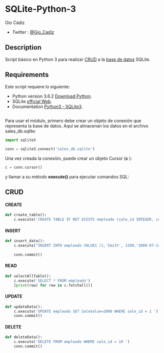 SQLite-Python-3
===============
Gio Cádiz
* Twitter : [@Gio_Cadiz](https://twitter.com/Gio_Cadiz)
## Description
Script básico en Python 3 para realizar [CRUD](https://es.wikipedia.org/wiki/CRUD) a la [base de datos](https://es.wikipedia.org/wiki/Base_de_datos) SQLite.

## Requirements
Este script requiere lo siguiente:
* Python version 3.6.2 [Download Python](https://www.python.org/downloads/).
* SQLite [official Web](https://www.sqlite.org/index.html).
* Documentation [Python3 - SQLite3](https://docs.python.org/3.6/library/sqlite3.html).

##
Para usar el módulo, primero debe crear un objeto de conexión que representa la base de datos. 
Aquí se almacenan los datos en el archivo sales_db.sqlite:
```python
import sqlite3

conn = sqlite3.connect('sales_db.sqlite')
```
Una vez creada la conexión, puede crear un objeto Cursor (**c** ): 
```python
c = conn.cursor()
```
y llamar a su método **execute()** para ejecutar comandos SQL:
## CRUD

#### CREATE
```python
def create_table():
	c.execute('CREATE TABLE IF NOT EXISTS empleado (sale_id INTEGER, customerName TEXT, SaleValue INTEGER,saleDate TEXT)')
```
#### INSERT
```python
def insert_data():	
	c.execute("INSERT INTO empleado VALUES (1,'Smith', 1200,'2008-07-14')")
  
	conn.commit()
```  
#### READ
```python
def selectAllTable(): 	
	c.execute('SELECT * FROM empleado')
	[print(row) for row in c.fetchall()]
```
#### UPDATE
```python
def updateData():
	c.execute('UPDATE empleado SET SaleValue=2000 WHERE sale_id = 1 ')
	conn.commit()
```
#### DELETE
```python
def deleteData():
	c.execute('DELETE FROM empleado WHERE sale_id = 10 ')
	conn.commit()
```

